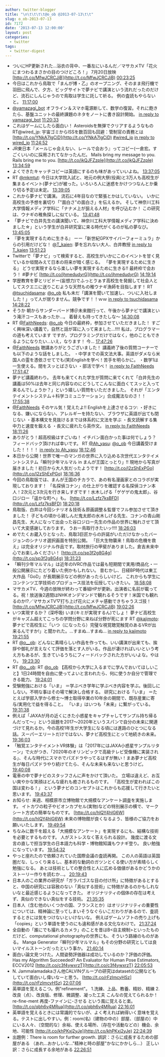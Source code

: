 ```yaml
---
author: twitter-blogger
title: "\n\t\t\t\t@o_ob @2013-07-13\t\t"
slug: o_ob-2013-07-13
id: 7172
date: '2013-07-13 12:00:00'
layout: post
categories:
  - twitter
tags:
  - twitter-digest
---
```


*   ついにHP更新された…浴衣の背中、一番左にいるんだ／マサカメTV「花火にまつわるまさかの目のつけどころ！」 7月20日放映 [http://t.co/MfwJCRCJjB](http://t.co/MfwJCRCJjB) [00:23:25](http://twitter.com/o_ob/statuses/355708986491813889)
*   今日はこれから鳥取で「まんが博・乙」のオープニング、そのまま飛行機で羽田に飛んで、夕方、ビッグサイトで夢ナビで講演という流れだったのだけど、流石にしんじゃうので鳥取は学生に託して祈る。 例の査読もやらないと。 [11:17:00](http://twitter.com/o_ob/statuses/355873466374832130)
*   [@yamazagi_bot](http://twitter.com/yamazagi_bot) オフライン＆スマホ電源断して、数学の復習。それに飽きたら、基盤ユニットの最終課題のネタをノートに書き設計開始。 [in reply to yamazagi_bot](http://twitter.com/yamazagi_bot/statuses/355871360326709249) [11:20:33](http://twitter.com/o_ob/statuses/355874356733280256)
*   これはゲームにしたら面白い！ Asteroidsを無弾でクリアするようなもの RT@wired_jp: 宇宙ゴミからISSを数百回も回避：管制官の責務とは [http://t.co/YNkA7lgCiD](http://t.co/YNkA7lgCiD) [#wired_jp](http://search.twitter.com/search?q=%23wired_jp) [in reply to wired_jp](http://twitter.com/wired_jp/statuses/355874356339027968) [11:24:52](http://twitter.com/o_ob/statuses/355875445134213123)
*   JR東日本『メールじゃ会えない、レールで会おう』ってコピー(一倉宏。すごくいいのに採用されてなかったんだ。 Mails bring my message to you. Rails bring me to you. [http://t.co/jkQJFZzpIe](http://t.co/jkQJFZzpIe) [13:34:59](http://twitter.com/o_ob/statuses/355908190476574720)
*   よくできたキャッチコピーは英語にするのも味があっていいよね。 [13:37:05](http://twitter.com/o_ob/statuses/355908718140993536)
*   RT [@mkmtut](http://twitter.com/mkmtut): 今日は大学院入試と、地元の例大祭(役員)と3万人も高校生が集まるイベント(夢ナビ)が被った。いろいろ人に迷惑をかけつつなんとか乗り切る予定は未定。 [13:39:05](http://twitter.com/o_ob/statuses/355909222166310912)
*   これから夢ナビで講演。 流石に4年目なので緊張とかはしていない。 いかに高校生の予想を裏切り「"面白さ"の面白さ」を伝えるか。 そして神奈川工科大学情報メディア学科に「ナナメ上が狙える人材」を呼び込むか！ この研究は、ウナギの稚魚探しに似ている。 [13:41:48](http://twitter.com/o_ob/statuses/355909906345373698)
*   「夢ナビで白井先生の講演聞いて、神奈川工科大学情報メディア学科に決めました☆」という学生が白井研究室に来る時代がくるのが私の夢なび。 [13:45:05](http://twitter.com/o_ob/statuses/355910729632714752)
*   『夢を実現するために生きる』 ーー「新世紀GPXサイバーフォーミュラ」からの引用だけどな！ [@T_kaien](http://twitter.com/T_kaien): 夢を忘れない大人、白井教授 [in reply to T_kaien](http://twitter.com/T_kaien/statuses/355911589544726528) [13:51:23](http://twitter.com/o_ob/statuses/355912316270813184)
*   Twitterで「夢ナビ」って検索すると、高校生がいかにこのイベントを甘く見ているか垣間みえて日本の将来が暗く感じる。 「夢を実現するために生きる」 どうせ実現するなら楽しい夢を実現するために生きる!! 最終枠で会おう！ #夢ナビ [http://t.co/jhmedudyrG](http://t.co/jhmedudyrG) [14:19:14](http://twitter.com/o_ob/statuses/355919325841997826)
*   学歴教育を夢とリビドー(妄想力)でふっとゔぁす高校生を発掘して社会人としてスクエニに送りこむような天然もの稚ウナギ漁師を目指します！ RT [@tsuchidasama](http://twitter.com/tsuchidasama): [@o_ob](http://twitter.com/o_ob) 私も未だ「講演を聞いて加速し、ついに入社しました！」って人が居りません。競争です！！ｗｗ [in reply to tsuchidasama](http://twitter.com/tsuchidasama/statuses/355920845199261696) [14:28:22](http://twitter.com/o_ob/statuses/355921622093398017)
*   そうか 朝からサンダーバード博＠未来館行って、午後から夢ナビで講演という滝汗コースもあったか...。 着替えも持ってきたしな〜 [14:30:08](http://twitter.com/o_ob/statuses/355922069512388611)
*   RT [@FaithNeeds](http://twitter.com/FaithNeeds): [@o_ob](http://twitter.com/o_ob) 今日の最終枠，参加させていただきました！ すごく興味深い講義で，自然と話が耳に入って来ました…!!!! 私は，プログラマーの道も考えています ですが，プログラミングだけではなく，他のこともできるようになりたい…いえ，なります！ 今… [17:47:26](http://twitter.com/o_ob/statuses/355971718608723969)
*   [@FaithNeeds](http://twitter.com/FaithNeeds) 聴講ありがとうございました！ 講義終了後の質問コーナーでも以下のような話をしました。 ・中学までの英文法大事。英語がダメなら米国人の霊を憑依させてでも(笑)Englishを学べ！苦手を明らかに。 ・数学1は一生使える。間をスッとばさない ・部活で学べ！ [in reply to FaithNeeds](http://twitter.com/FaithNeeds/statuses/355969774087442432) [17:51:47](http://twitter.com/o_ob/statuses/355972817130500096)
*   夢ナビ講義終わり。 去年も来てくれた学生が質問に来てくれて「白井先生の講義は50%は去年と同じ内容なのにどうしてこんなに面白くてスッと入って来るんでしょうか？」という嬉しい質問をいただきました。 それが「エンタテイメントシステム＋科学コミュニケーション」合成魔法なのさ！！ [17:55:38](http://twitter.com/o_ob/statuses/355973784743841792)
*   [@FaithNeeds](http://twitter.com/FaithNeeds) そのヤル気！覚えたよ!! Englishを上達させるコツ: ・好きになる、嫌いにならない、アレルギーを持たない、ブラウザに英語が出ても閉じない ・基本構文を見抜けるまでは体系的に文法を学ぶ ・長文読解する集中力と速度を鍛える ・長文に疲れたら英作文。 [in reply to FaithNeeds](http://twitter.com/FaithNeeds/statuses/355974694316412930) [18:11:26](http://twitter.com/o_ob/statuses/355977761510264833)
*   ありがとう！超高校級はすごいね！ イチバン面白かった事は何でしょう？フィードバック頂ければ幸いです。 RT [@Ah_yasu](http://twitter.com/Ah_yasu): [@o_ob](http://twitter.com/o_ob) 今日講義受けました！！！！ [in reply to Ah_yasu](http://twitter.com/Ah_yasu/statuses/355972817503789057) [18:12:46](http://twitter.com/o_ob/statuses/355978095670476800)
*   本日から公開！世界で唯一のマンガの世界に入り込める次世代エンタテイメントシステム「瞬刊少年マルマル in まんが王国とっとり」!! 現地から写真が届きました！初日から大人気だったようです！ [http://t.co/l2zShExPGo](http://t.co/l2zShExPGo) [18:16:36](http://twitter.com/o_ob/statuses/355979062193303552)
*   今回の鳥取版では、まんが王国のチカラで、あの有名漫画家とのコラボが実現しております！ 「名探偵コナン」の仕上がりを確認する名探偵コナン本人！2次元と3次元を行き来しすぎです！水木しげる「ゲゲゲの鬼太郎」、谷口ジロー「遥かな町へ」も。 [http://t.co/Lzfz7ksBFD](http://t.co/Lzfz7ksBFD) [18:20:18](http://twitter.com/o_ob/statuses/355979991391035392)
*   鳥取版、白井は今回シナリオ＆技術＆原画調整＆監督でフル参加させて頂きました！ 子どもの頃から親しんだ鬼太郎の水木しげる先生、コナンの青山剛昌先生、大人になって出会った谷口ジロー先生の作品の世界に触れさせて頂いて大変感謝しております。 うおー鳥取行きたいッ‼!! [18:26:03](http://twitter.com/o_ob/statuses/355981436966289409)
*   めでたくお蔵入りとなった、鳥取3巨匠からの許諾がいただけなかったバージョンのシナリオ選択画面を特別公開。 「巨大生物襲来！鳥取の危機を救え」は完全オリジナル作品です。取材旅行の甲斐がありました。倉吉未来中心でお楽しみください！ [http://t.co/sp3f2g8G4g](http://t.co/sp3f2g8G4g) [18:31:23](http://twitter.com/o_ob/statuses/355982780431208451)
*   「瞬刊少年マルマル」は近年のIVRC作品では最も短期間で実用/商品化・一般公開展示にたどり着いた例かもしれない。 昔むかし、日経BP時代は東工大作品「GoD」が長期展示などの例があったらしいけど。 これからも学生にコンテンツ工学技術のプロデュース技法を伝授していきたい。 [18:58:08](http://twitter.com/o_ob/statuses/355989514172383234)
*   マサカメTV、今週の放映が終わって番組HPが更新。出演者に名前が載ってる。祝！放送後2週間はNHKオンデマンドで観れるそうです！米国でも観れるのか!?／マサカメTV▽打ち上げ花火にメチャ感動できちゃうスゴ技！ [http://t.co/MfwJCRCJjB](http://t.co/MfwJCRCJjB) [19:02:26](http://twitter.com/o_ob/statuses/355990593232576512)
*   いつ実現するか？ (深呼吸) いま(キミが実現するん)でしょ！ 夢ナビ高校生がキャズム超えてこっちの学問分野に来ねば分野が死にます RT [@kajimoto](http://twitter.com/kajimoto): 夢ナビで高校生に「いつ（になったら）完璧な視覚聴覚触覚のあるVRが出来るんですか!」と聞かれた。…すまぬ…すまぬ… [in reply to kajimoto](http://twitter.com/kajimoto/statuses/355934980762906625) [19:21:55](http://twitter.com/o_ob/statuses/355995498160730112)
*   RT [@o__ob](http://twitter.com/o__ob): どんなに素晴らしい作品を作っても、いい講演が出来ても、挨拶や御礼が言えなくて評価を落とす人がいる。作品が凄ければいいという考え方もあるが、生きているうちにフィードバックされた方がいいよな。やはり。 [19:23:30](http://twitter.com/o_ob/statuses/355995896468602881)
*   RT [@o__ob](http://twitter.com/o__ob): RT [@o_ob](http://twitter.com/o_ob) 【高校から大学に入るまでに学んでおいてほしいこと】1日24時間を自由に使ってよいと言われたら、何に使うか自分で管理できる能力。 [19:24:01](http://twitter.com/o_ob/statuses/355996024608796672)
*   受験勉強における「いま」 ＝学ぶべき学年に学ぶべき内容を学ぶ。後回しにしない。不明な事はその場で解決し合格する。 研究における「いま」 ＝たとえば学部入学から修士～博士取得卒業の10年余の期間で、既存産業に寄与/実用化で益を得ること。 「いま」はいつも「未来」に繋がっている。 [19:31:38](http://twitter.com/o_ob/statuses/355997942152314880)
*   例えば「JAXAが月の近くにきた小惑星をキャプチャしてサンプル持ち帰るんだって～」という話題を2017～2020年というスパンで自分の未来に関連づけて見れるか。今の高校1年生が大学生になる頃には進路のひとつになる話。スーパーエリートだけではない、夢ナビ高校生にとって地続きの未来。 [19:36:03](http://twitter.com/o_ob/statuses/355999053282156546)
*   「触覚エンタテイメントVR体験」は「2017年にはJAXA小惑星サンプルリターン」で火がつき、「2020年のオリンピックで高級テレビ受像機に実装される」、そんな時代にスマホでパズドラやってるはずが無い！まあ夢ナビ高校生が毎日パズドラやり続けてたら、そんな未来も来ないと思うけど。 [19:40:08](http://twitter.com/o_ob/statuses/356000081377378304)
*   電車の中で夢ナビのスタッフさんに声をかけて頂いた。 立場は違えど、お互い爽やかな笑顔はどんな疲れも癒されるものです。 「高校生が変わればこの国は変わる！」 という夢ナビのコンセプトはこれからも応援して行きたいと思います。 [19:43:37](http://twitter.com/o_ob/statuses/356000958674771969)
*   お知らせ: 来週、相模原市立博物館で大規模なアンケート調査を実施します。 イトカワの粒子やビオンカプセル(実物)などの特別展示の横で、マークシート方式の簡単なものです。 [http://t.co/hlQY4hIG6W](http://t.co/hlQY4hIG6W) 未来の博物館が良くなるよう、皆様のご協力をお願いいたします。 [19:49:54](http://twitter.com/o_ob/statuses/356002540837548034)
*   ちなみに数千を超える「大規模なアンケート」を実現するにも、結構な技術を必要とするものです。 人がストレスなく答えられる設計。 幾度に渡る文言の直しで担当学生の日本語力も科学・博物館知識もウナギ登り。 良い勉強になっています。 [19:54:32](http://twitter.com/o_ob/statuses/356003705339904000)
*   やっと座れたので依頼されていた国際会議の査読再開。 この人の英語は英国圏だな、しっくり来るし、基本的な動詞のガツンとくる使い方が素晴らしく勉強になる。 あとは技術としての整合性と人に広める価値があるかどうかのストーリー作りを読むか...。 [20:19:43](http://twitter.com/o_ob/statuses/356010044044746752)
*   日本人のこの業界の研究が「ガラパゴスな目の付け所」に特徴があるとすると、中国の研究には容赦のない「真似する技術」に特徴があるのかもしれないなと最近感じるようになってきた。 オリジナリティの個体の存在は考えず、真似のできない真似をする技術。 [21:35:35](http://twitter.com/o_ob/statuses/356029138357846019)
*   日本人（含む他のいくつかの国、フランスとか）はオリジナリティの重要性については、精神論に至ってしまいそうなぐらいこだわりがあるので、査読するときには気をつけないといけないな。 例えばゲームソフトの売り上げも「copies」という単語を使うのにも違和感がある文化なわけで。 [21:37:24](http://twitter.com/o_ob/statuses/356029593037185025)
*   全自動の「誰にでも撮れるカメラ」のことを昔はB<自主規制>といったものだけど、computational photographyの世界にも、そういう路線のものがある。 Manga Generator「瞬刊少年マルマル」もその分野の研究としては良いマイルストーンだったという事か。 [21:40:14](http://twitter.com/o_ob/statuses/356030307113246721)
*   面白い論文見つけた。人間姿勢評価器は成功しているのか？評価の評価。Has my Algorithm Succeeded? An Evaluator for Human Pose Estimators, ECCV2012 [http://t.co/c3f4ywxrzT](http://t.co/c3f4ywxrzT) [22:05:53](http://twitter.com/o_ob/statuses/356036763527036928)
*   N. Jammalamadakaさん他CALVINグループの研究はdatasetの公開などもしていて面白いし偉いなーと思う。 [http://t.co/rFzImcyHSz](http://t.co/rFzImcyHSz) [22:07:06](http://twitter.com/o_ob/statuses/356037068071239680)
*   英単語を覚えるこつ。例"refinement"。 1.洗練、上品、教養、精妙、精練 2.改良（点）、改良版、修理、微調整、凝った工夫 こんなの覚えてられるか！ re-fine-ment 再度-ファインに-させる という風に覚えると楽。 [http://t.co/qbh6v4MRua](http://t.co/qbh6v4MRua) [22:16:01](http://twitter.com/o_ob/statuses/356039312439123969)
*   英単語を覚えるときには常識的でないが、よく考えれば納得いく意味を覚える。テストに出しやすい。例：room(名)〔建物の中の〕部屋、〔部屋の〕中にいる人々、〔空間的な〕余裕、使える場所、〔存在や活動などの〕機会、余地、可能性 [http://t.co/khPKxj2yJe](http://t.co/khPKxj2yJe) [22:24:39](http://twitter.com/o_ob/statuses/356041482865623041)
*   出題例：There is room for further growth. 誤訳：さらに成長するための部屋がある （あれ…おかしいな…"精神と時の部屋"かなにかかしら…） 正しい訳：さらに成長する余地がある [22:26:51](http://twitter.com/o_ob/statuses/356042040204726272)